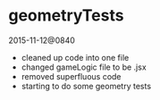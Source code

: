# geometryTests

2015-11-12@0840 
  * cleaned up code into one file
  * changed gameLogic file to be .jsx
  * removed superfluous code
  * starting to do some geometry tests